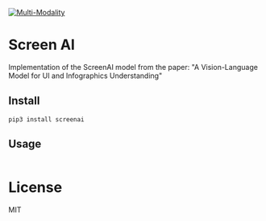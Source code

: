 [![Multi-Modality](agorabanner.png)](https://discord.gg/qUtxnK2NMf)

# Screen AI
Implementation of the ScreenAI model from the paper: "A Vision-Language Model for UI and Infographics Understanding"

## Install
`pip3 install screenai`

## Usage
```python


```

# License
MIT
